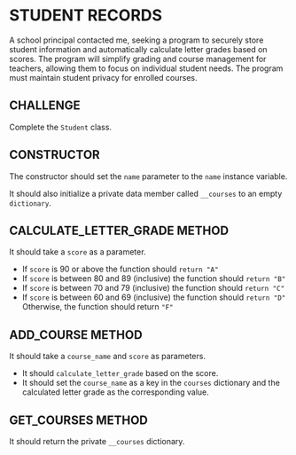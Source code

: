 # STUDENT RECORDS
A school principal contacted me, seeking a program to securely store student information and automatically calculate letter grades based on scores. The program will simplify grading and course management for teachers, allowing them to focus on individual student needs. The program must maintain student privacy for enrolled courses.

## CHALLENGE
Complete the `Student` class.

## CONSTRUCTOR
The constructor should set the `name` parameter to the `name` instance variable.

It should also initialize a private data member called `__courses` to an empty `dictionary`.

## CALCULATE_LETTER_GRADE METHOD
It should take a `score` as a parameter.

- If `score` is 90 or above the function should `return "A"`
- If `score` is between 80 and 89 (inclusive) the function should `return "B"`
- If `score` is between 70 and 79 (inclusive) the function should `return "C"`
- If `score` is between 60 and 69 (inclusive) the function should `return "D"`
Otherwise, the function should return `"F"`

## ADD_COURSE METHOD
It should take a `course_name` and `score` as parameters.

- It should `calculate_letter_grade` based on the score.
- It should set the `course_name` as a key in the `courses` dictionary and the calculated letter grade as the corresponding value.

## GET_COURSES METHOD
It should return the private `__courses` dictionary.